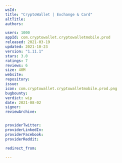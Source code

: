 ```yaml
---
wsId: 
title: "CryptoWallet | Exchange & Card"
altTitle: 
authors:

users: 1000
appId: com.cryptowallet.cryptowalletmobile.prod
released: 2021-03-19
updated: 2021-10-23
version: "1.11.1"
stars: 3.0
ratings: 7
reviews: 6
size: 40M
website: 
repository: 
issue: 
icon: com.cryptowallet.cryptowalletmobile.prod.png
bugbounty: 
verdict: wip
date: 2021-08-02
signer: 
reviewArchive:


providerTwitter: 
providerLinkedIn: 
providerFacebook: 
providerReddit: 

redirect_from:

---
```



